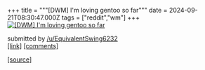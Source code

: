 +++
title = """[DWM] I'm loving gentoo so far"""
date = 2024-09-21T08:30:47.000Z
tags = ["reddit","wm"]
+++
[![[DWM] I'm loving gentoo so far](https://preview.redd.it/9p57ypcei4qd1.png?width=640&crop=smart&auto=webp&s=fde07b02a4a59f8361c6275b2795c8e4baf5f373 "[DWM] I'm loving gentoo so far")](https://www.reddit.com/r/unixporn/comments/1flyeot/dwm_im_loving_gentoo_so_far/)

submitted by [/u/EquivalentSwing6232](https://www.reddit.com/user/EquivalentSwing6232)  
[\[link\]](https://i.redd.it/9p57ypcei4qd1.png) [\[comments\]](https://www.reddit.com/r/unixporn/comments/1flyeot/dwm_im_loving_gentoo_so_far/)

[[source]](https://www.reddit.com/r/unixporn/comments/1flyeot/dwm_im_loving_gentoo_so_far/)
